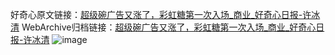 好奇心原文链接：[超级碗广告又涨了，彩虹糖第一次入场_商业_好奇心日报-许冰清](https://www.qdaily.com/articles/3653.html)
WebArchive归档链接：[超级碗广告又涨了，彩虹糖第一次入场_商业_好奇心日报-许冰清](http://web.archive.org/web/20170701182007/http://www.qdaily.com:80/articles/3653.html)
![image](http://ww3.sinaimg.cn/large/007d5XDpgy1g3vcw2wbmoj30u03cdkjl)